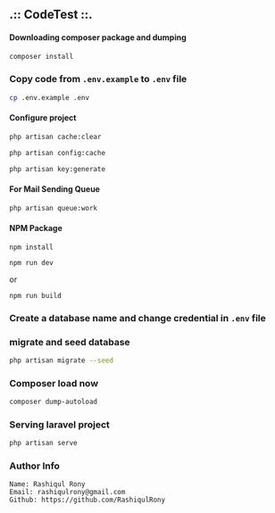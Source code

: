 ## .:: CodeTest  ::.

#### Downloading composer package and dumping
~~~bash
composer install
~~~

### Copy code from `.env.example` to `.env` file
~~~bash
cp .env.example .env
~~~

#### Configure project
~~~bash
php artisan cache:clear
~~~
~~~bash
php artisan config:cache
~~~
~~~bash
php artisan key:generate
~~~

#### For Mail Sending Queue
~~~bash
php artisan queue:work
~~~

#### NPM Package
~~~npm
npm install
~~~

~~~npm
npm run dev
~~~
or
~~~npm
npm run build
~~~
### Create a database name and change credential in `.env` file

### migrate and seed database
~~~bash
php artisan migrate --seed
~~~

### Composer load now
~~~bash
composer dump-autoload
~~~

### Serving laravel project
~~~bash
php artisan serve
~~~

### Author Info
~~~
Name: Rashiqul Rony
Email: rashiqulrony@gmail.com
Github: https://github.com/RashiqulRony
~~~
